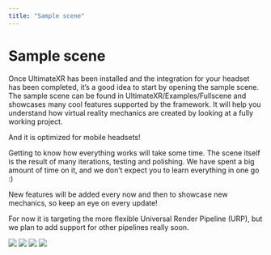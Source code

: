 ```yaml
---
title: "Sample scene"
---
```


# Sample scene

Once UltimateXR has been installed and the integration for your headset has been completed, it’s a good idea to start by opening the sample scene. The sample scene can be found in UltimateXR/Examples/Fullscene and showcases many cool features supported by the framework. It will help you understand how virtual reality mechanics are created by looking at a fully working project.

And it is optimized for mobile headsets!

Getting to know how everything works will take some time. The scene itself is the result of many iterations, testing and polishing. We have spent a big amount of time on it, and we don’t expect you to learn everything in one go :)

New features will be added every now and then to showcase new mechanics, so keep an eye on every update!

For now it is targeting the more flexible Universal Render Pipeline (URP), but we plan to add support for other pipelines really soon.

![](/guides/media/getting-started/01Avatar.png)
![](/guides/media/getting-started/02Lab.png)
![](/guides/media/getting-started/03ShootingRange.png)
![](/guides/media/getting-started/04Console.png)